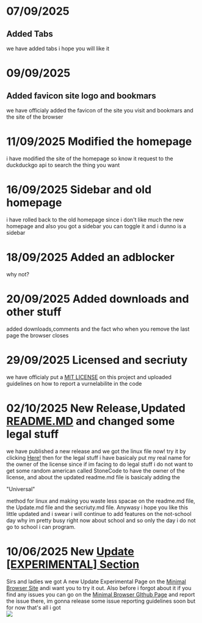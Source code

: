 # 07/09/2025
## Added Tabs
we have added tabs i hope you will like it
# 09/09/2025
## Added favicon site logo and bookmars
we have officialy added the favicon of the site you visit and bookmars and the site of the browser
# 11/09/2025 Modified the homepage 
i have modified the site of the homepage so know it request to the duckduckgo api to search the thing you want
# 16/09/2025 Sidebar and old homepage
i have rolled back to the old homepage since i don't like much the new homepage and also you got a sidebar you can toggle it and i dunno is a sidebar
# 18/09/2025 Added an adblocker
why not?
# 20/09/2025 Added downloads and other stuff
added downloads,comments and the fact who when you remove the last page the browser closes
# 29/09/2025 Licensed and secriuty
we have officialy put a <a href="https://github.com/mada748/MinimalBrowser/blob/main/LICENSE">MIT LICENSE</a> on this project and uploaded guidelines on how to report a vurnelabilite in the code
# 02/10/2025 New Release,Updated <a href="https://github.com/mada748/MinmalBrowser/main/README.md">README.MD</a> and changed some legal stuff
we have published a new release and we got the linux file now! try it by clicking <a href="https://github.com/mada748/MinimalBrowser/releases/download/linux/browser_linux">Here!</a> then for the legal stuff i have basicaly put my real name for the owner of the license since if im facing to do legal stuff i do not want to get some random american called StoneCode to have the owner of the license, and about the updated readme.md file is basicaly adding the <p>"Universal"</p> method for linux and making you waste less spacae on the readme.md file, the Update.md file and the secriuty.md file. Anywasy i hope you like this little updated and i swear i will continue to add features on the not-school day why im pretty busy right now about school and so only the day i do not go to school i can program. 
# 10/06/2025 New <a href="https://minimalsite-zeta.vercel.app/Update.html">Update [EXPERIMENTAL] Section</a>
Sirs and ladies we got A new Update Experimental Page on the <a href="https://minimalsite-zeta.vercel.app">Minimal Browser Site</a> andi want you to try it out. Also before i forgot about it if you find any issues you can go on the <a href="https://github.com/mada748/Minimalsite">Minimal Browser GIthub Page</a> and report the issue there, im gonna release some issue reporting guidelines soon but for now that's all i got
<br>
<img src="https://stonecode-assets.netlify.app/Screenshot.png">
